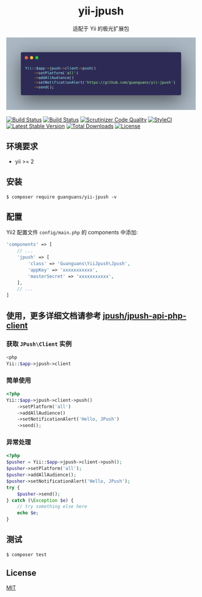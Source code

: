 <h1 align="center">yii-jpush</h1>

<p align="center">适配于 Yii 的极光扩展包</p>

<p align="center"><img src="./docs/usage.png"></p>

[![Build Status](https://travis-ci.org/guanguans/yii-jpush.svg?branch=master)](https://travis-ci.org/guanguans/yii-jpush)
[![Build Status](https://scrutinizer-ci.com/g/guanguans/yii-jpush/badges/build.png?b=master)](https://scrutinizer-ci.com/g/guanguans/yii-jpush/build-status/master)
[![Scrutinizer Code Quality](https://scrutinizer-ci.com/g/guanguans/yii-jpush/badges/quality-score.png?b=master)](https://scrutinizer-ci.com/g/guanguans/yii-jpush/?branch=master)
[![StyleCI](https://github.styleci.io/repos/258963285/shield?branch=master)](https://github.styleci.io/repos/258963285)
[![Latest Stable Version](https://poser.pugx.org/guanguans/yii-jpush/v/stable)](https://packagist.org/packages/guanguans/yii-jpush)
[![Total Downloads](https://poser.pugx.org/guanguans/yii-jpush/downloads)](https://packagist.org/packages/guanguans/yii-jpush)
[![License](https://poser.pugx.org/guanguans/yii-jpush/license)](https://packagist.org/packages/guanguans/yii-jpush)

## 环境要求

* yii >= 2

## 安装

``` shell
$ composer require guanguans/yii-jpush -v
```

## 配置

Yii2 配置文件 `config/main.php` 的 components 中添加:

``` php
'components' => [
	// ...
	'jpush' => [
        'class' => 'Guanguans\YiiJpush\Jpush',
        'appKey' => 'xxxxxxxxxxx',
        'masterSecret' => 'xxxxxxxxxxx',
    ],
	// ...
]
```

## 使用，更多详细文档请参考 [jpush/jpush-api-php-client](https://github.com/jpush/jpush-api-php-client)

### 获取 `JPush\Client` 实例

``` php
<php
Yii::$app->jpush->client
```

### 简单使用

``` php
<?php
Yii::$app->jpush->client->push()
    ->setPlatform('all')
    ->addAllAudience()
    ->setNotificationAlert('Hello, JPush')
    ->send();
```

### 异常处理

``` php
<?php
$pusher = Yii::$app->jpush->client->push();
$pusher->setPlatform('all');
$pusher->addAllAudience();
$pusher->setNotificationAlert('Hello, JPush');
try {
    $pusher->send();
} catch (\Exception $e) {
    // try something else here
    echo $e;
}
```

## 测试

``` shell
$ composer test
```

## License

[MIT](LICENSE)